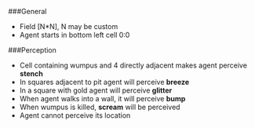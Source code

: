 ###General
 * Field [N*N], N may be custom
 * Agent starts in bottom left cell 0:0

###Perception
 * Cell containing wumpus and 4 directly adjacent makes agent perceive **stench**
 * In squares adjacent to pit agent will perceive **breeze**
 * In a square with gold agent will perceive **glitter**
 * When agent walks into a wall, it will perceive **bump**
 * When wumpus is killed, **scream** will be perceived
 * Agent cannot perceive its location



